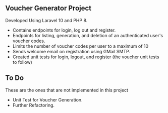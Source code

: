 ## Voucher Generator Project

Developed Using Laravel 10 and PHP 8. 

- Contains endpoints for login, log out and register.
- Endpoints for listing, generation, and deletion of an authenticated user's voucher codes.
- Limits the number of voucher codes per user to a maximum of 10
- Sends welcome email on registration using GMail SMTP.
- Created unit tests for login, logout, and register (the voucher unit tests to follow)


## To Do

These are the ones that are not implemented in this project

- Unit Test for Voucher Generation.
- Further Refactoring.
